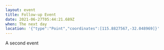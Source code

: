 ```yaml
---
layout: event
title: Follow-up Event
date: 2021-06-27T05:44:21.689Z
when: The next day
location: '{"type":"Point","coordinates":[115.8827567,-32.048969]}'
---
```


A second event

